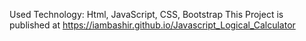 Used Technology: Html, JavaScript, CSS, Bootstrap
This Project is published at https://iambashir.github.io/Javascript_Logical_Calculator

